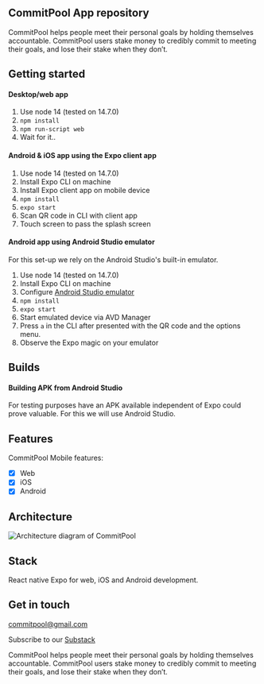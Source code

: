 ##  CommitPool App repository

CommitPool helps people meet their personal goals by holding themselves accountable. CommitPool users stake money to credibly commit to meeting their goals, and lose their stake when they don’t.

## Getting started

#### Desktop/web app
1. Use node 14 (tested on 14.7.0)
2. ```npm install```
3. ```npm run-script web``` 
4. Wait for it..

#### Android & iOS app using the Expo client app

1. Use node 14 (tested on 14.7.0)
2. Install Expo CLI on machine
3. Install Expo client app on mobile device
4. ```npm install```
4. ```expo start```
5. Scan QR code in CLI with client app
6. Touch screen to pass the splash screen

#### Android app using Android Studio emulator 

For this set-up we rely on the Android Studio's built-in emulator. 

1. Use node 14 (tested on 14.7.0)
2. Install Expo CLI on machine
3. Configure [Android Studio emulator](https://docs.expo.io/workflow/android-studio-emulator/)
4. ```npm install```
5. ```expo start```
6. Start emulated device via AVD Manager
7. Press `a` in the CLI after presented with the QR code and the options menu.
8. Observe the Expo magic on your emulator

## Builds

#### Building APK from Android Studio
For testing purposes have an APK available independent of Expo could prove valuable. For this we will use Android Studio.

## Features

CommitPool Mobile features:

- [x] Web
- [x] iOS
- [x] Android

## Architecture

![Architecture diagram of CommitPool](/documentation/architecture.png "Architecture diagram")

## Stack

React native
Expo for web, iOS and Android development.

## Get in touch

<commitpool@gmail.com>

Subscribe to our [Substack](https://https://commit.substack.com/)

CommitPool helps people meet their personal goals by holding themselves accountable. CommitPool users stake money to credibly commit to meeting their goals, and lose their stake when they don’t.
